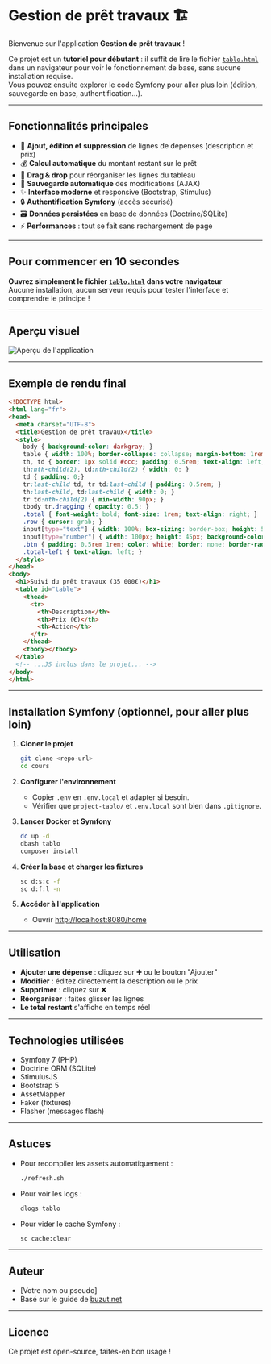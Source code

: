 # Gestion de prêt travaux 🏗️

Bienvenue sur l'application **Gestion de prêt travaux** !

Ce projet est un **tutoriel pour débutant** : il suffit de lire le fichier [`tablo.html`](./tablo.html) dans un navigateur pour voir le fonctionnement de base, sans aucune installation requise.  
Vous pouvez ensuite explorer le code Symfony pour aller plus loin (édition, sauvegarde en base, authentification...).

---

## Fonctionnalités principales

- 📝 **Ajout, édition et suppression** de lignes de dépenses (description et prix)
- 💰 **Calcul automatique** du montant restant sur le prêt
- 🔄 **Drag & drop** pour réorganiser les lignes du tableau
- 💾 **Sauvegarde automatique** des modifications (AJAX)
- ✨ **Interface moderne** et responsive (Bootstrap, Stimulus)
- 🔒 **Authentification Symfony** (accès sécurisé)
- 🗃️ **Données persistées** en base de données (Doctrine/SQLite)
- ⚡ **Performances** : tout se fait sans rechargement de page

---

## Pour commencer en 10 secondes

**Ouvrez simplement le fichier [`tablo.html`](./tablo.html) dans votre navigateur**  
Aucune installation, aucun serveur requis pour tester l'interface et comprendre le principe !

---

## Aperçu visuel

![Aperçu de l'application](screenshot.png)

---

## Exemple de rendu final

```html
<!DOCTYPE html>
<html lang="fr">
<head>
  <meta charset="UTF-8">
  <title>Gestion de prêt travaux</title>
  <style>
    body { background-color: darkgray; }
    table { width: 100%; border-collapse: collapse; margin-bottom: 1rem; }
    th, td { border: 1px solid #ccc; padding: 0.5rem; text-align: left; }
    th:nth-child(2), td:nth-child(2) { width: 0; }
    td { padding: 0;}
    tr:last-child td, tr td:last-child { padding: 0.5rem; }
    th:last-child, td:last-child { width: 0; }
    tr td:nth-child(2) { min-width: 90px; }
    tbody tr.dragging { opacity: 0.5; }
    .total { font-weight: bold; font-size: 1rem; text-align: right; }
    .row { cursor: grab; }
    input[type="text"] { width: 100%; box-sizing: border-box; height: 51px; background-color: darkgray; border: none; padding: 0 0.5rem; font-weight: bold; }
    input[type="number"] { width: 100px; height: 45px; background-color: darkgray; border: none; text-align: end; font-size: 16px; font-weight: bold; }
    .btn { padding: 0.5rem 1rem; color: white; border: none; border-radius: 5px; cursor: pointer; color: black; }
    .total-left { text-align: left; }
  </style>
</head>
<body>
  <h1>Suivi du prêt travaux (35 000€)</h1>
  <table id="table">
    <thead>
      <tr>
        <th>Description</th>
        <th>Prix (€)</th>
        <th>Action</th>
      </tr>
    </thead>
    <tbody></tbody>
  </table>
  <!-- ...JS inclus dans le projet... -->
</body>
</html>
```

---

## Installation Symfony (optionnel, pour aller plus loin)

1. **Cloner le projet**  
   ```bash
   git clone <repo-url>
   cd cours
   ```

2. **Configurer l'environnement**  
   - Copier `.env` en `.env.local` et adapter si besoin.
   - Vérifier que `project-tablo/` et `.env.local` sont bien dans `.gitignore`.

3. **Lancer Docker et Symfony**  
   ```bash
   dc up -d
   dbash tablo
   composer install
   ```

4. **Créer la base et charger les fixtures**  
   ```bash
   sc d:s:c -f
   sc d:f:l -n
   ```

5. **Accéder à l'application**  
   - Ouvrir [http://localhost:8080/home](http://localhost:8080/home)

---

## Utilisation

- **Ajouter une dépense** : cliquez sur ➕ ou le bouton "Ajouter"
- **Modifier** : éditez directement la description ou le prix
- **Supprimer** : cliquez sur ❌
- **Réorganiser** : faites glisser les lignes
- **Le total restant** s'affiche en temps réel

---

## Technologies utilisées

- Symfony 7 (PHP)
- Doctrine ORM (SQLite)
- StimulusJS
- Bootstrap 5
- AssetMapper
- Faker (fixtures)
- Flasher (messages flash)

---

## Astuces

- Pour recompiler les assets automatiquement :  
  ```bash
  ./refresh.sh
  ```
- Pour voir les logs :  
  ```bash
  dlogs tablo
  ```
- Pour vider le cache Symfony :  
  ```bash
  sc cache:clear
  ```

---

## Auteur

- [Votre nom ou pseudo]
- Basé sur le guide de [buzut.net](https://buzut.net/cours/versioning-avec-git/bien-nommer-ses-commits)

---

## Licence

Ce projet est open-source, faites-en bon usage !

